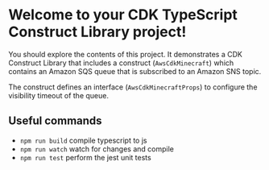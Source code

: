 # Welcome to your CDK TypeScript Construct Library project!

You should explore the contents of this project. It demonstrates a CDK Construct Library that includes a construct (`AwsCdkMinecraft`)
which contains an Amazon SQS queue that is subscribed to an Amazon SNS topic.

The construct defines an interface (`AwsCdkMinecraftProps`) to configure the visibility timeout of the queue.

## Useful commands

 * `npm run build`   compile typescript to js
 * `npm run watch`   watch for changes and compile
 * `npm run test`    perform the jest unit tests